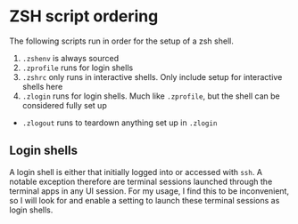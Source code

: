 # ZSH script ordering

The following scripts run in order for the setup of a zsh shell.

1. `.zshenv` is always sourced
1. `.zprofile` runs for login shells
1. `.zshrc` only runs in interactive shells. Only include setup for interactive shells here
1. `.zlogin` runs for login shells. Much like `.zprofile`, but the shell can be considered fully set up

* `.zlogout` runs to teardown anything set up in `.zlogin`

## Login shells

A login shell is either that initially logged into or accessed with `ssh`.
A notable exception therefore are terminal sessions launched through the terminal apps in any UI session.
For my usage, I find this to be inconvenient, so I will look for and enable a setting to launch these terminal sessions as login shells.
